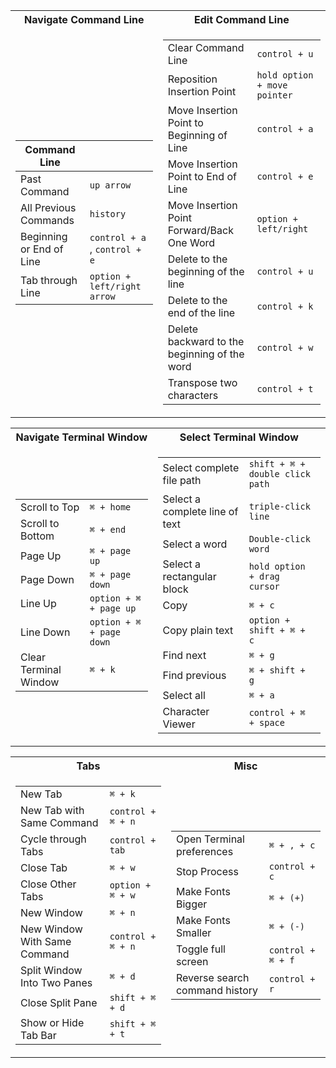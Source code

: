 <table>
<tr><th>Navigate Command Line</th><th>Edit Command Line</th></tr>
<tr><td>

|Command Line||
|--|--|
|Past Command| `up arrow` |
|All Previous Commands|`history`|
|Beginning or End of Line|`control + a` , `control + e`|
|Tab through Line|`option + left/right arrow`|

</td><td>

|||
|--|--|
|Clear Command Line| `control + u` |
|Reposition Insertion Point|`hold option + move pointer`|
|Move Insertion Point to Beginning of Line|`control + a`|
|Move Insertion Point to End of Line|`control + e`|
|Move Insertion Point Forward/Back One Word|`option + left/right`
|Delete to the beginning of the line|`control + u`|
|Delete to the end of the line|`control + k`|
|Delete backward to the beginning of the word|`control + w`|
|Transpose two characters|`control + t`|

</td></tr> </table>

<table>
<tr><th>Navigate Terminal Window</th><th>Select Terminal Window</th></tr>
<tr><td>

|||
|--|--|
|Scroll to Top|`⌘ + home`|
|Scroll to Bottom|`⌘ + end`|
|Page Up|`⌘ + page up`|
|Page Down|`⌘ + page down`|
|Line Up|`option + ⌘ + page up`|
|Line Down|`option + ⌘ + page down`|
|Clear Terminal Window|`⌘ + k`|

</td><td>

|||
|--|--|
|Select complete file path|`shift + ⌘ + double click path`|
|Select a complete line of text|`triple-click line`|
|Select a word|`Double-click word`|
|Select a rectangular block|`hold option + drag cursor`|
|Copy|`⌘ + c`|
|Copy plain text|`option + shift + ⌘ + c`|
|Find next|`⌘ + g`|
|Find previous|`⌘ + shift + g`|
|Select all|`⌘ + a`|
|Character Viewer|`control + ⌘ + space`|

</td></tr> </table>

<table>
<tr><th>Tabs</th><th>Misc</th></tr>
<tr><td>

|||
|--|--|
|New Tab|`⌘ + k`|
|New Tab with Same Command|`control + ⌘ + n`|
|Cycle through Tabs|`control + tab`|
|Close Tab|`⌘ + w`|
|Close Other Tabs|`option + ⌘ + w`|
|New Window|`⌘ + n`|
|New Window With Same Command|`control + ⌘ + n`|
|Split Window Into Two Panes|`⌘ + d`|
|Close Split Pane|`shift + ⌘ + d`|
|Show or Hide Tab Bar|`shift + ⌘ + t`|

</td><td>

|||
|--|--|
|Open Terminal preferences|`⌘ + , + c`|
|Stop Process| `control + c`|
|Make Fonts Bigger|`⌘ + (+)`|
|Make Fonts Smaller|`⌘ + (-)`|
|Toggle full screen|`control + ⌘ + f`|
|Reverse search command history|`control + r`|

</td></tr> </table>
